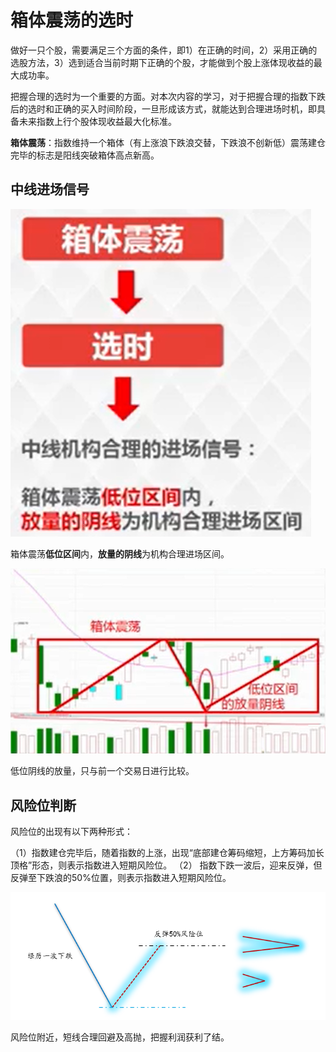 # 箱体震荡的选时

做好一只个股，需要满足三个方面的条件，即1）在正确的时间，2）采用正确的选股方法，3）选到适合当前时期下正确的个股，才能做到个股上涨体现收益的最大成功率。

把握合理的选时为一个重要的方面。对本次内容的学习，对于把握合理的指数下跌后的选时和正确的买入时间阶段，一旦形成该方式，就能达到合理进场时机，即具备未来指数上行个股体现收益最大化标准。

**箱体震荡**：指数维持一个箱体（有上涨浪下跌浪交替，下跌浪不创新低）震荡建仓完毕的标志是阳线突破箱体高点新高。

## 中线进场信号

![中线进场](img/pr4_insignal.png)

箱体震荡**低位区间**内，**放量的阴线**为机构合理进场区间。

![中线进场信号](img/pr4_insignal_visual.png)

低位阴线的放量，只与前一个交易日进行比较。

## 风险位判断

风险位的出现有以下两种形式：

（1）指数建仓完毕后，随着指数的上涨，出现“底部建仓筹码缩短，上方筹码加长顶格”形态，则表示指数进入短期风险位。
（2） 指数下跌一波后，迎来反弹，但反弹至下跌浪的50%位置，则表示指数进入短期风险位。

![风险位](img/pr4_risk.png)

风险位附近，短线合理回避及高抛，把握利润获利了结。

